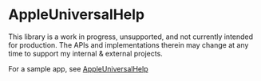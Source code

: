 # AppleUniversalHelp

This library is a work in progress, unsupported, and not currently intended for production. The APIs and implementations therein may change at any time to support my internal & external projects.

For a sample app, see [AppleUniversalHelp](https://github.com/steventroughtonsmith/AppleUniversalHelpViewer)
